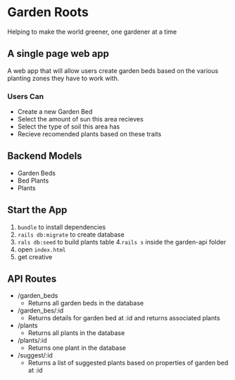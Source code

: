 # Garden Roots
Helping to make the world greener, one gardener at a time

## A single page web app
A web app that will allow users create garden beds based on the various planting zones they have to work with.
### Users Can
* Create a new Garden Bed
* Select the amount of sun this area recieves
* Select the type of soil this area has
* Recieve recomended plants based on these traits


## Backend Models
* Garden Beds
* Bed Plants
* Plants

## Start the App
1. `bundle` to install dependencies
2. `rails db:migrate` to create database
3. `rals db:seed` to build  plants table
4.`rails s` inside the garden-api folder
5. open `index.html` 
6. get creative

## API Routes
* /garden_beds
    * Returns all garden beds in the database
* /garden_bes/:id
    * Returns details for garden bed at :id and returns associated plants
* /plants
    * Returns all plants in the database
* /plants/:id
    * Returns one plant in the database
* /suggest/:id
    * Returns a list of suggested plants based on properties of garden bed at :id